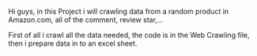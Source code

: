 Hi guys, in this Project i will crawling data from a random product in Amazon.com, all of the comment, review star,...

First of all i crawl all the data needed, the code is in the Web Crawling file, then i prepare data in to an excel sheet.
